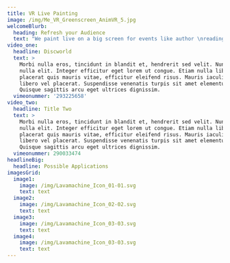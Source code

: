 ```yaml
---
title: VR Live Painting
image: /img/Me_VR_Greenscreen_AnimVR_5.jpg
welcomeBlurb:
  heading: Refresh your Audience
  text: "We paint live on a big screen for events like author \nreadings, concerts, theatres and festivals. \x03VR Live painting will massivly intensify your main act in perfect symbiose. Give your audience a refreshing \nand unforgettable experience."
video_one:
  headline: Discworld
  text: >
    Morbi nulla eros, tincidunt in blandit et, hendrerit sed velit. Nunc in
    nulla elit. Integer efficitur eget lorem ut congue. Etiam nulla libero,
    placerat quis mauris vitae, efficitur eleifend risus. Mauris iaculis nec
    libero vel placerat. Suspendisse venenatis turpis sit amet elementum dictum.
    Quisque sagittis arcu eget ultrices dignissim.
  vimeonummer: '293225658'
video_two:
  headline: Title Two
  text: >
    Morbi nulla eros, tincidunt in blandit et, hendrerit sed velit. Nunc in
    nulla elit. Integer efficitur eget lorem ut congue. Etiam nulla libero,
    placerat quis mauris vitae, efficitur eleifend risus. Mauris iaculis nec
    libero vel placerat. Suspendisse venenatis turpis sit amet elementum dictum.
    Quisque sagittis arcu eget ultrices dignissim.
  vimeonummer: 290033474
headlineBig:
  headline: Possible Applications
imagesGrid:
  image1:
    image: /img/Lavamachine_Icon_01-01.svg
    text: text
  image2:
    image: /img/Lavamachine_Icon_02-02.svg
    text: text
  image3:
    image: /img/Lavamachine_Icon_03-03.svg
    text: text
  image4:
    image: /img/Lavamachine_Icon_03-03.svg
    text: text
---
```


